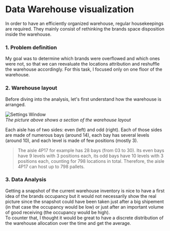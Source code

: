 # Data Warehouse visualization

In order to have an efficiently organized warehouse, regular housekeepings are required. They mainly consist of rethinking the brands space disposition inside the warehouse.

### 1. Problem definition
My goal was to determine which brands were overflowed and which ones were not, so that we can reevaluate the locations attribution and reshuffle the warehouse accordingly. For this task, I focused only on one floor of the warehouse. 

### 2. Warehouse layout 
Before diving into the analysis, let's first understand how the warehouse is arranged.

![Settings Window](https://github.com/BriceChivu/Data-Warehouse-visualization/blob/master/layout%20lvl4%20screenshot.png) <br/>
*The picture above shows a section of the warehouse layout*

Each aisle has of two sides: even (left) and odd (right). Each of those sides are made of numerous bays (around 14), each bay has several levels (around 10), and each level is made of few positions (mostly 3). <br/>
>The aisle 4P17 for example has 28 bays (from 03 to 30). Its even bays have 9 levels with 3 positions each, its odd bays have 10 levels with 3 positions each, counting for 798 locations in total. Therefore, the aisle 4P17 can host up to 798 pallets.

### 3. Data Analysis
Getting a snapshot of the current warehouse inventory is nice to have a first idea of the brands occupancy but it would not necessarily show the real picture since the snapshot could have been taken just after a big shipement (in that case the occupancy would be low) or just after an important volume of good receiving (the occupancy would be high). <br/>
To counter that, I thought it would be great to have a discrete distribution of the warehouse allocation over the time and get the average.

